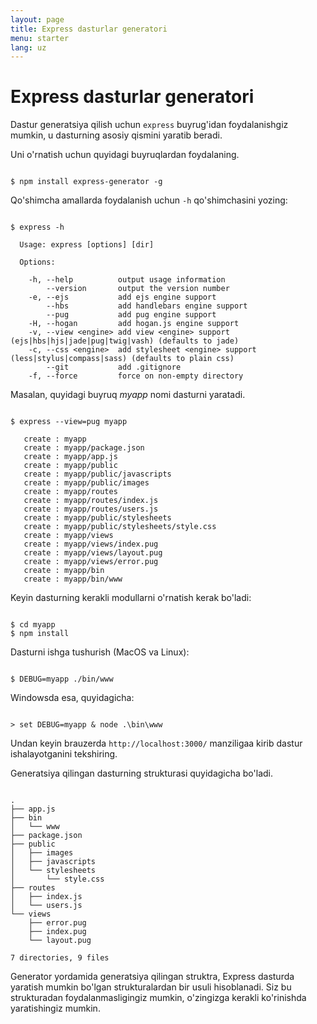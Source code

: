 ```yaml
---
layout: page
title: Express dasturlar generatori
menu: starter
lang: uz
---
```


# Express dasturlar generatori

Dastur generatsiya qilish uchun `express` buyrug'idan foydalanishgiz mumkin, u dasturning asosiy qismini yaratib beradi.

Uni o'rnatish uchun quyidagi buyruqlardan foydalaning.

<pre><code class="language-sh" translate="no">
$ npm install express-generator -g
</code></pre>

Qo'shimcha amallarda foydalanish uchun `-h` qo'shimchasini yozing:

<pre><code class="language-sh" translate="no">
$ express -h

  Usage: express [options] [dir]

  Options:

    -h, --help          output usage information
        --version       output the version number
    -e, --ejs           add ejs engine support
        --hbs           add handlebars engine support
        --pug           add pug engine support
    -H, --hogan         add hogan.js engine support
    -v, --view &lt;engine&gt; add view &lt;engine&gt; support (ejs|hbs|hjs|jade|pug|twig|vash) (defaults to jade)
    -c, --css &lt;engine&gt;  add stylesheet &lt;engine&gt; support (less|stylus|compass|sass) (defaults to plain css)
        --git           add .gitignore
    -f, --force         force on non-empty directory
</code></pre>

Masalan, quyidagi buyruq _myapp_ nomi dasturni yaratadi.

<pre><code class="language-sh" translate="no">
$ express --view=pug myapp

   create : myapp
   create : myapp/package.json
   create : myapp/app.js
   create : myapp/public
   create : myapp/public/javascripts
   create : myapp/public/images
   create : myapp/routes
   create : myapp/routes/index.js
   create : myapp/routes/users.js
   create : myapp/public/stylesheets
   create : myapp/public/stylesheets/style.css
   create : myapp/views
   create : myapp/views/index.pug
   create : myapp/views/layout.pug
   create : myapp/views/error.pug
   create : myapp/bin
   create : myapp/bin/www
</code></pre>

Keyin dasturning kerakli modullarni o'rnatish kerak bo'ladi:

<pre><code class="language-sh" translate="no">
$ cd myapp
$ npm install
</code></pre>

Dasturni ishga tushurish (MacOS va Linux):

<pre><code class="language-sh" translate="no">
$ DEBUG=myapp ./bin/www
</code></pre>

Windowsda esa, quyidagicha:

<pre><code class="language-sh" translate="no">
> set DEBUG=myapp & node .\bin\www
</code></pre>

Undan keyin brauzerda `http://localhost:3000/` manziligaa kirib dastur ishalayotganini tekshiring.

Generatsiya qilingan dasturning strukturasi quyidagicha bo'ladi.

<pre><code class="language-sh" translate="no">
.
├── app.js
├── bin
│   └── www
├── package.json
├── public
│   ├── images
│   ├── javascripts
│   └── stylesheets
│       └── style.css
├── routes
│   ├── index.js
│   └── users.js
└── views
    ├── error.pug
    ├── index.pug
    └── layout.pug

7 directories, 9 files
</code></pre>

<div class="doc-box doc-info" markdown="1">
Generator yordamida generatsiya qilingan struktra, Express dasturda yaratish mumkin bo'lgan strukturalardan bir usuli hisoblanadi. Siz bu strukturadan foydalanmasligingiz mumkin, o'zingizga kerakli ko'rinishda yaratishingiz mumkin.
</div>
